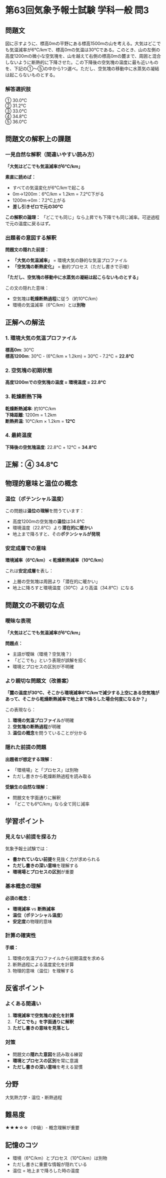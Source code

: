# 第63回気象予報士試験 学科一般 問3

## 問題文

図に示すように、標高0mの平野にある標高1500mの山を考える。大気はどこでも気温減率が6℃/kmで、標高0mの気温は30℃である。このとき、山の左側の高度1200mの微小な空気塊を、山を越えて右側の標高0mの麓まで、周囲と混合しないように断熱的に下降させた。この下降後の空気塊の温度に最も近いものを、下記の①～⑤の中から1つ選べ。ただし、空気塊の移動中に水蒸気の凝結は起こらないものとする。

### 解答選択肢

① 30.0℃  
② 31.2℃  
③ 33.0℃  
④ 34.8℃  
⑤ 36.0℃

## 問題文の解釈上の課題

### 一見自然な解釈（間違いやすい読み方）

**「大気はどこでも気温減率が6℃/km」**

**素直に読めば：**
- すべての気温変化が6℃/kmで起こる
- 0m→1200m：6℃/km × 1.2km = 7.2℃下がる
- 1200m→0m：7.2℃上がる
- **差し引きゼロで元の30℃**

**この解釈の論理：**
「どこでも同じ」なら上昇でも下降でも同じ減率。可逆過程で元の温度に戻るはず。

### 出題者の意図する解釈

**問題文の隠れた前提：**
- **「大気の気温減率」** = 環境大気の静的な気温プロファイル
- **「空気塊の断熱変化」** = 動的プロセス（ただし書きで示唆）

**「ただし、空気塊の移動中に水蒸気の凝結は起こらないものとする」**

この文の隠れた意味：
- 空気塊は**乾燥断熱過程**に従う（約10℃/km）
- 環境の気温減率（6℃/km）とは**別物**

## 正解への解法

### 1. 環境大気の気温プロファイル

**標高0m**: 30℃  
**標高1200m**: 30℃ - (6℃/km × 1.2km) = 30℃ - 7.2℃ = **22.8℃**

### 2. 空気塊の初期状態

**高度1200mでの空気塊の温度 = 環境温度 = 22.8℃**

### 3. 乾燥断熱下降

**乾燥断熱減率**: 約10℃/km  
**下降距離**: 1200m = 1.2km  
**断熱昇温**: 10℃/km × 1.2km = **12℃**

### 4. 最終温度

**下降後の空気塊温度**: 22.8℃ + 12℃ = **34.8℃**

## 正解：④ 34.8℃

## 物理的意味と温位の概念

### 温位（ポテンシャル温度）

この問題は**温位の理解**を問うています：

- 高度1200mの空気塊の**温位**は34.8℃
- 環境温度（22.8℃）より**潜在的に暖かい**
- 地上まで降ろすと、その**ポテンシャルが発現**

### 安定成層での意味

**環境減率（6℃/km） < 乾燥断熱減率（10℃/km）**

これは**安定成層**を表し：
- 上層の空気塊は周囲より「潜在的に暖かい」
- 地上に降ろすと環境温度（30℃）より高温（34.8℃）になる

## 問題文の不親切な点

### 曖昧な表現

**「大気はどこでも気温減率が6℃/km」**

**問題点：**
- 主語が曖昧（環境？空気塊？）
- 「どこでも」という表現が誤解を招く
- 環境とプロセスの区別が不明確

### より親切な問題文（改善案）

**「麓の温度が30℃、そこから環境減率6℃/kmで減少する上空にある空気塊があって、そこから乾燥断熱減率で地上まで降ろした場合何度になるか？」**

この表現なら：
1. **環境の気温プロファイル**が明確
2. **空気塊の断熱過程**が明確
3. **温位の概念**を問うていることが分かる

### 隠れた前提の問題

**出題者が想定する理解：**
- 「環境場」と「プロセス」は別物
- ただし書きから乾燥断熱過程を読み取る

**受験生の自然な理解：**
- 問題文を字面通りに解釈
- 「どこでも6℃/km」なら全て同じ減率

## 学習ポイント

### 見えない前提を探る力

気象予報士試験では：
- **書かれていない前提**を見抜く力が求められる
- **ただし書きの深い意味**を理解する
- **環境場とプロセスの区別**が重要

### 基本概念の理解

**必須の概念：**
- **環境減率** vs **断熱減率**
- **温位（ポテンシャル温度）**
- **安定度**の物理的意味

### 計算の確実性

**手順：**
1. 環境の気温プロファイルから初期温度を求める
2. 断熱過程による温度変化を計算
3. 物理的意味（温位）を理解する

## 反省ポイント

### よくある間違い

1. **環境減率で空気塊の変化を計算**
2. **「どこでも」を字面通りに解釈**
3. **ただし書きの意味を見落とし**

### 対策

- 問題文の**隠れた意図**を読み取る練習
- **環境とプロセスの区別**を常に意識
- **ただし書きの深い意味**を考える習慣

## 分野
大気熱力学・温位・断熱過程

## 難易度
★★★☆☆（中級）- 概念理解が重要

## 記憶のコツ
- 環境（6℃/km）とプロセス（10℃/km）は別物
- ただし書きに重要な情報が隠れている
- 温位 = 地上まで降ろした時の温度